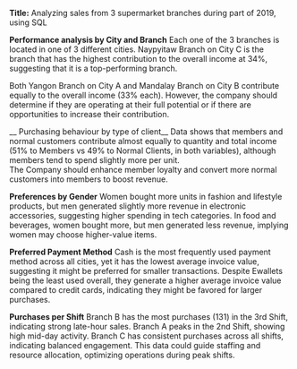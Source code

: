 __Title:__ Analyzing sales from 3 supermarket branches during part of 2019, using SQL

__Performance analysis by City and Branch__ 
Each one of the 3 branches is located in one of 3 different cities.
Naypyitaw Branch on City C is the branch that has the highest contribution to the overall income at 34%, suggesting that it is a top-performing branch. 

Both Yangon Branch on City A and Mandalay Branch on City B contribute equally to the overall income (33% each). 
However, the company should determine if they are operating at their full potential or if there are opportunities to increase their contribution.

__ Purchasing behaviour by type of client__
Data shows that members and normal customers contribute almost equally to quantity and total income (51% to Members vs 49% to Normal Clients, in both variables), although members tend to spend slightly more per unit.	
The Company should enhance member loyalty and convert more normal customers into members to boost revenue.

__Preferences by Gender__
Women bought more units in fashion and lifestyle products,  but men generated slightly more revenue in electronic accessories, suggesting higher spending in tech categories.
In food and beverages, women bought more, but men generated less revenue,  implying women may choose higher-value items.

__Preferred Payment Method__
Cash is the most frequently used payment method across all cities,  yet it has the lowest average invoice value, suggesting it might be preferred for smaller transactions.
Despite Ewallets being the least used overall, they generate a higher average invoice value compared to credit cards, indicating they might be favored for larger purchases.

__Purchases per Shift__
Branch B has the most purchases (131) in the 3rd Shift, indicating strong late-hour sales.
Branch A peaks in the 2nd Shift, showing high mid-day activity.
Branch C has consistent purchases across all shifts, indicating balanced engagement.
This data could guide staffing and resource allocation, optimizing operations during peak shifts.

